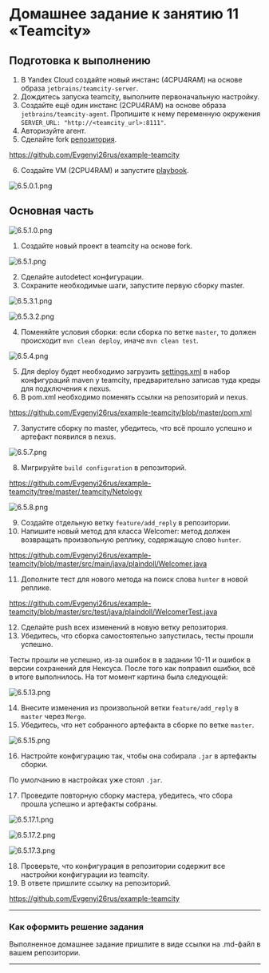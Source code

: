 # Домашнее задание к занятию 11 «Teamcity»

## Подготовка к выполнению

1. В Yandex Cloud создайте новый инстанс (4CPU4RAM) на основе образа `jetbrains/teamcity-server`.
2. Дождитесь запуска teamcity, выполните первоначальную настройку.
3. Создайте ещё один инстанс (2CPU4RAM) на основе образа `jetbrains/teamcity-agent`. Пропишите к нему переменную окружения `SERVER_URL: "http://<teamcity_url>:8111"`.
4. Авторизуйте агент.
5. Сделайте fork [репозитория](https://github.com/aragastmatb/example-teamcity).

https://github.com/Evgenyi26rus/example-teamcity

6. Создайте VM (2CPU4RAM) и запустите [playbook](infrastructure).

![6.5.0.1.png](picture%2F6.5.0.1.png)

## Основная часть

![6.5.1.0.png](picture%2F6.5.1.0.png)

1. Создайте новый проект в teamcity на основе fork.

![6.5.1.png](picture%2F6.5.1.png)

2. Сделайте autodetect конфигурации.
3. Сохраните необходимые шаги, запустите первую сборку master.

![6.5.3.1.png](picture%2F6.5.3.1.png)

![6.5.3.2.png](picture%2F6.5.3.2.png)

4. Поменяйте условия сборки: если сборка по ветке `master`, то должен происходит `mvn clean deploy`, иначе `mvn clean test`.

![6.5.4.png](picture%2F6.5.4.png)

5. Для deploy будет необходимо загрузить [settings.xml](teamcity/settings.xml) в набор конфигураций maven у teamcity, предварительно записав туда креды для подключения к nexus.
6. В pom.xml необходимо поменять ссылки на репозиторий и nexus.

https://github.com/Evgenyi26rus/example-teamcity/blob/master/pom.xml

7. Запустите сборку по master, убедитесь, что всё прошло успешно и артефакт появился в nexus.

![6.5.7.png](picture%2F6.5.7.png)

8. Мигрируйте `build configuration` в репозиторий.

https://github.com/Evgenyi26rus/example-teamcity/tree/master/.teamcity/Netology

![6.5.8.png](picture%2F6.5.8.png)

9. Создайте отдельную ветку `feature/add_reply` в репозитории.
10. Напишите новый метод для класса Welcomer: метод должен возвращать произвольную реплику, содержащую слово `hunter`.

https://github.com/Evgenyi26rus/example-teamcity/blob/master/src/main/java/plaindoll/Welcomer.java

11. Дополните тест для нового метода на поиск слова `hunter` в новой реплике.

https://github.com/Evgenyi26rus/example-teamcity/blob/master/src/test/java/plaindoll/WelcomerTest.java

12. Сделайте push всех изменений в новую ветку репозитория.
13. Убедитесь, что сборка самостоятельно запустилась, тесты прошли успешно.

Тесты прошли не успешно, из-за ошибок в в задании 10-11 и ошибок в версии сохранений для Нексуса. После того как поправил ошибки, всё в итоге выполнилось. На тот момент картина была следующей:

![6.5.13.png](picture%2F6.5.13.png)

14. Внесите изменения из произвольной ветки `feature/add_reply` в `master` через `Merge`.
15. Убедитесь, что нет собранного артефакта в сборке по ветке `master`.

![6.5.15.png](picture%2F6.5.15.png)

16. Настройте конфигурацию так, чтобы она собирала `.jar` в артефакты сборки.

По умолчанию в настройках уже стоял `.jar`.

17. Проведите повторную сборку мастера, убедитесь, что сбора прошла успешно и артефакты собраны.

![6.5.17.1.png](picture%2F6.5.17.1.png)

![6.5.17.2.png](picture%2F6.5.17.2.png)

![6.5.17.3.png](picture%2F6.5.17.3.png)

18. Проверьте, что конфигурация в репозитории содержит все настройки конфигурации из teamcity.
19. В ответе пришлите ссылку на репозиторий.

https://github.com/Evgenyi26rus/example-teamcity

---

### Как оформить решение задания

Выполненное домашнее задание пришлите в виде ссылки на .md-файл в вашем репозитории.

---
